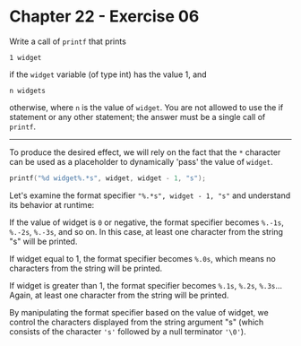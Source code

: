 # Chapter 22 - Exercise 06

Write a call of `printf` that prints

```
1 widget
```

if the `widget` variable (of type int) has the value 1, and

```
n widgets
```

otherwise, where `n` is the value of `widget`.  You are not allowed to use the
if statement or any other statement; the answer must be a single call of
`printf`.


---

To produce the desired effect, we will rely on the fact that the `*` character
can be used as a placeholder to dynamically 'pass' the value of `widget`.

```C
printf("%d widget%.*s", widget, widget - 1, "s"); 
```

Let's examine the format specifier `"%.*s", widget - 1, "s"` and understand its
behavior at runtime:

If the value of widget is `0` or negative, the format specifier becomes `%.-1s`,
`%.-2s`, `%.-3s`, and so on.  In this case, at least one character from the
string "s" will be printed. 

If widget equal to 1, the format specifier becomes `%.0s`, which means no
characters from the string will be printed. 

If widget is greater than 1, the format specifier becomes `%.1s`, `%.2s`,
`%.3s`... Again, at least one character from the string will be printed.

By manipulating the format specifier based on the value of widget, we control
the characters displayed from the string argument "s" (which consists of the
character `'s'` followed by a null terminator `'\0'`).
